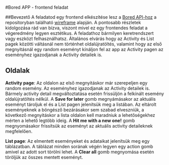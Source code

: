 #Bored APP - frontend feladat

##Bevezető
A feladatod egy frontend elkészítése lesz a [Bored API-hoz](http://www.boredapi.com/documentation) a repositoryban található [wireframe](https://raw.githubusercontent.com/ngabesz-wse/bored-app/master/Sr-frontend-test-1.jpg) alapján.
A pontosabb részletek kidolgozása rád van bízva, viszont mivel ez egy frontendes feladat a végeredmény legyen esztétikus. A feladathoz bármilyen keretrendszert vagy eszközt felhasználhatsz.
Általános elvárás hogy az Activity és List pagek közötti váltásnál nem történhet oldalújratöltés, valamint hogy az első megnyitásnál egy random eseményt kínáljon fel az app az Activity pagen az eseményhez igazodjanak a Activity detailek is. 

## Oldalak
**Activity page**:
Az oldalon az első megnyitáskor már szerepeljen egy random esemény. Az eseményhez igazodjanak az Activity detailek is.
Bármely activity detail megváltoztatása esetén frissüljön a felkínált esemény oldalújratöltés nélkül.
A **Save for later** gomb megnyámásakor az aktuális eseményt tároljuk el és a List pagen jelenítsük meg a listában. 
Az eltárolt eseményeknek a böngésző bezárásakor sem szabad elveszniük, a következő megnyitáskor a lista oldalon kell maradniuk a lehetőségekhez mérten a lehető legtöbb ideig.
A **Hit me with a new one!** gomb megnyomásakor frissítsük az eseményt az aktuális activity detaileknek megfelelően.

**List page**:
Az elmentett eseményeket és adataikat jelenítsük meg egy táblázatban. A táblázat minden sorának végén legyen egy action gomb amivel az adott sort törölni lehet.
A **Clear all** gomb megnyomása esetén töröljük az összes mentett eseményt.

